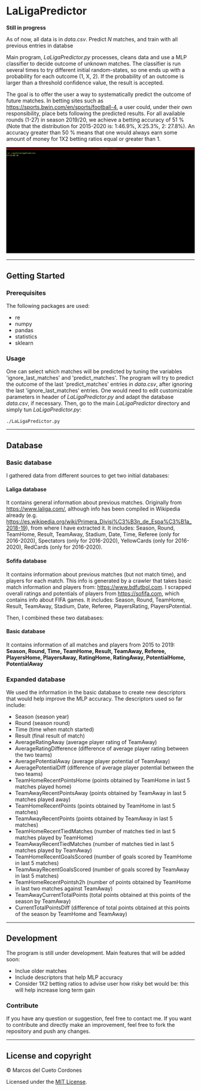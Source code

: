 # LaLigaPredictor

**Still in progress**

As of now, all data is in _data.csv_. Predict _N_ matches, and train with all previous entries in databse

Main program, _LaLigaPredictor.py_ processes, cleans data and use a MLP classifier to decide outcome of unknown matches. The classifier is run several times to try different initial random-states, so one ends up with a probability for each outcome (1, X, 2). If the probability of an outcome is larger than a threshold confidence value, the result is accepted.

The goal is to offer the user a way to systematically predict the outcome of future matches. In betting sites such as https://sports.bwin.com/en/sports/football-4, a user could, under their own responsibility, place bets following the predicted results. For all available rounds (1-27) in season 2019/20, we achieve a betting accuracy of 51 %(Note that the distribution for 2015-2020 is: 1:46.9%, X:25.3%, 2: 27.8%). An accuracy greater than 50 % means that one would always earn some amount of money for 1X2 betting ratios equal or greater than 1.

![Alt Text](./output.gif)

---

## Getting Started



### Prerequisites

The following packages are used:
- re
- numpy
- pandas
- statistics
- sklearn

### Usage

One can select which matches will be predicted by tuning the variables 'ignore_last_matches' and 'predict_matches'. The program will try to predict the outcome of the last 'predict_matches' entries in _data.csv_, after ignoring the last 'ignore_last_matches' entries. One would need to edit customizable parameters in header of _LaLigaPredictor.py_ and adapt the database _data.csv_, if necessary. Then, go to the main _LaLigaPredictor_ directory and simply tun _LaLigaPredictor.py_:

```
./LaLigaPredictor.py
```

---

## Database

### Basic database

I gathered data from different sources to get two initial databases:

#### Laliga database

 It contains general information about previous matches. Originally from https://www.laliga.com/, although info has been compiled in Wikipedia already (e.g. https://es.wikipedia.org/wiki/Primera_Divisi%C3%B3n_de_Espa%C3%B1a_2018-19), from where I have extracted it. It includes: Season, Round, TeamHome, Result, TeamAway, Stadium, Date, Time, Referee (only for 2016-2020), Spectators (only for 2016-2020), YellowCards (only for 2016-2020), RedCards (only for 2016-2020).

#### Sofifa database

It contains information about previous matches (but not match time), and players for each match. This info is generated by a crawler that takes basic match information and players from: https://www.bdfutbol.com. I scrapped overall ratings and potentials of players from https://sofifa.com, which contains info about FIFA games. It includes: Season, Round, TeamHome, Result, TeamAway, Stadium, Date, Referee, PlayersRating, PlayersPotential.

Then, I combined these two databases:

#### Basic database

It contains information of all matches and players from 2015 to 2019: **Season, Round, Time, TeamHome, Result, TeamAway, Referee, PlayersHome, PlayersAway, RatingHome, RatingAway, PotentialHome, PotentialAway**

### Expanded database

We used the information in the basic database to create new descriptors that would help improve the MLP accuracy. The descriptors used so far include:
- Season (season year)
- Round (season round)
- Time (time when match started)
- Result (final result of match)
- AverageRatingAway (average player rating of TeamAway)
- AverageRatingDifference (difference of average player rating between the two teams)
- AveragePotentialAway (average player potential of TeamAway)
- AveragePotentialDiff (difference of average player potential between the two teams)
- TeamHomeRecentPointsHome (points obtained by TeamHome in last 5 matches played home)
- TeamAwayRecentPointsAway (points obtained by TeamAway in last 5 matches played away)
- TeamHomeRecentPoints (points obtained by TeamHome in last 5 matches)
- TeamAwayRecentPoints (points obtained by TeamAway in last 5 matches)
- TeamHomeRecentTiedMatches (number of matches tied in last 5 matches played by TeamHome)
- TeamAwayRecentTiedMatches (number of matches tied in last 5 matches played by TeamAway)
- TeamHomeRecentGoalsScored (number of goals scored by TeamHome in last 5 matches)
- TeamAwayRecentGoalsScored (number of goals scored by TeamAway in last 5 matches)
- TeamHomeRecentPointsh2h (number of points obtained by TeamHome in last two matches against TeamAway)
- TeamAwayCurrentTotalPoints (total points obtained at this points of the season by TeamAway)
- CurrentTotalPointsDiff (difference of total points obtained at this points of the season by TeamHome and TeamAway)

--- 

## Development

The program is still under development. Main features that will be added soon:
- Inclue older matches
- Include descriptors that help MLP accuracy
- Consider 1X2 betting ratios to advise user how risky bet would be: this will help increase long term gain

### Contribute

If you have any question or suggestion, feel free to contact me. If you want to contribute and directly make an improvement, feel free to fork the repository and push any changes.

--- 

## License and copyright

&copy; Marcos del Cueto Cordones

Licensed under the [MIT License](LICENSE.md).
